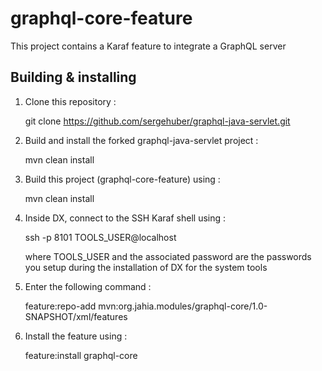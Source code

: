 # graphql-core-feature
This project contains a Karaf feature to integrate a GraphQL server

## Building & installing

1. Clone this repository : 

    git clone https://github.com/sergehuber/graphql-java-servlet.git
    
2. Build and install the forked graphql-java-servlet project : 

    mvn clean install
    
3. Build this project (graphql-core-feature) using :

    mvn clean install
    
4. Inside DX, connect to the SSH Karaf shell using :

    ssh -p 8101 TOOLS_USER@localhost
    
   where TOOLS_USER and the associated password are the passwords you setup during the installation of DX for the system
   tools
   
5. Enter the following command : 

    feature:repo-add mvn:org.jahia.modules/graphql-core/1.0-SNAPSHOT/xml/features
    
6. Install the feature using : 

    feature:install graphql-core
